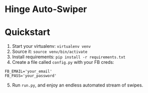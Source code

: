 # Hinge Auto-Swiper

# Quickstart

1. Start your virtualenv: `virtualenv venv`
2. Source it: `source venv/bin/activate`
3. Install requirements: `pip install -r requirements.txt`
4. Create a file called `config.py` with your FB creds:

```
FB_EMAIL='your_email'
FB_PASS='your_password'
```

5. Run `run.py`, and enjoy an endless automated stream of swipes.
